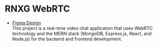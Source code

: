 # RNXG WebRTC
- [Figma Design](https://www.figma.com/file/6UYEbwfXW28KT6HQMfz7jP/Yash-WebRTC-Design?type=design&node-id=0%3A1&t=04Dbp8nSpTd1trL7-1) <Br>
  This project is a real-time video chat application that uses WebRTC technology and the MERN stack (MongoDB, Express.js, React, and Node.js) for the backend and frontend development.
